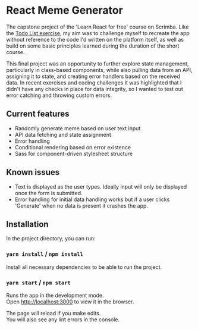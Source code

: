 # React Meme Generator

The capstone project of the 'Learn React for free' course on Scrimba. Like the [Todo List exercise](https://github.com/RhysMalyon/react-todo-list), my aim was to challenge myself to recreate the app without reference to the code I'd written on the platform itself, as well as build on some basic principles learned during the duration of the short course.

This final project was an opportunity to further explore state management, particularly in class-based components, while also pulling data from an API, assigning it to state, and creating error handlers based on the received data. In recent exercises and coding challenges it was highlighted that I didn't have any checks in place for data integrity, so I wanted to test out error catching and throwing custom errors.

## Current features

- Randomly generate meme based on user text input
- API data fetching and state assignment
- Error handling
- Conditional rendering based on error existence
- Sass for component-driven stylesheet structure

## Known issues

- Text is displayed as the user types. Ideally input will only be displayed once the form is submitted.
- Error handling for initial data handling works but if a user clicks 'Generate' when no data is present it crashes the app.

## Installation

In the project directory, you can run:

### `yarn install` / `npm install`

Install all necessary dependencies to be able to run the project.

### `yarn start` / `npm start`

Runs the app in the development mode.\
Open [http://localhost:3000](http://localhost:3000) to view it in the browser.

The page will reload if you make edits.\
You will also see any lint errors in the console.
